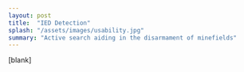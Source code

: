 ```yaml
---
layout: post
title:  "IED Detection"
splash: "/assets/images/usability.jpg"
summary: "Active search aiding in the disarmament of minefields"
---
```


[blank]
